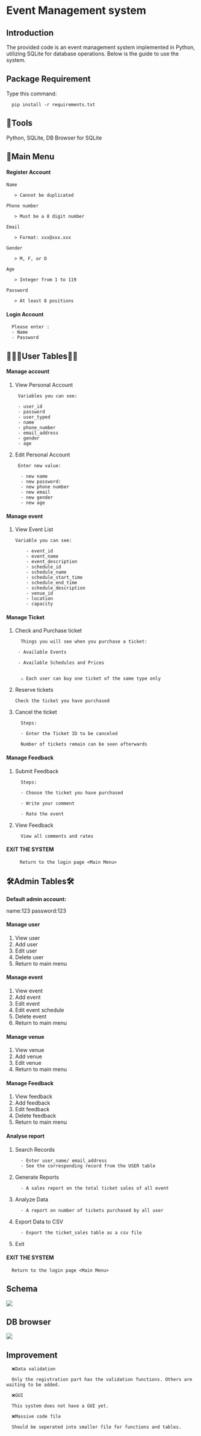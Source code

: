 # Event Management system
## Introduction
The provided code is an event management system implemented in Python, utilizing SQLite for database operations. Below is the guide to use the system. 
## Package Requirement
Type this command:

      pip install -r requirements.txt

## 🔧Tools
Python, SQLite, DB Browser for SQLite

## 🔑Main Menu
#### Register Account
    Name

       > Cannot be duplicated 

    Phone number 

       > Must be a 8 digit number
       
    Email

       > Format: xxx@xxx.xxx

    Gender

       > M, F, or O

    Age

       > Integer from 1 to 119

    Password

       > At least 8 positions

#### Login Account 

      Please enter :
      - Name
      - Password

## 👩🏻‍💼User Tables👨‍💼
#### Manage account
1. View Personal Account    

        Variables you can see:

        - user_id
        - password
        - user_typed
        - name
        - phone_number
        - email_address
        - gender
        - age   

2. Edit Personal Account

        Enter new value:

         - new name
         - new password:
         - new phone number
         - new email
         - new gender
         - new age

 #### Manage event
1.  View Event List

        Variable you can see: 

            - event_id
            - event_name
            - event_description
            - schedule_id
            - schedule_name
            - schedule_start_time
            - schedule_end_time
            - schedule_description
            - venue_id
            - location
            - capacity
        
 #### Manage Ticket
1. Check and Purchase ticket
          
         Things you will see when you purchase a ticket:
        
        - Available Events

        - Available Schedules and Prices
         
      
         ⚠️ Each user can buy one ticket of the same type only 
         

2. Reserve tickets

       Check the ticket you have purchased

            

3. Cancel the ticket

         Steps:

         - Enter the Ticket ID to be canceled

         Number of tickets remain can be seen afterwards

 #### Manage Feedback
1. Submit Feedback 

         Steps:

         - Choose the ticket you have purchased

         - Write your comment

         - Rate the event

2. View Feedback

         View all comments and rates

 #### EXIT THE SYSTEM
         Return to the login page <Main Menu>


## 🛠️Admin Tables🛠️

**Default admin account:**

name:123
password:123

#### Manage user
1. View user
2. Add user
3. Edit user
4. Delete user
5. Return to main menu

#### Manage event
1. View event
2. Add event
3. Edit event
4. Edit event schedule
5. Delete event
6. Return to main menu

#### Manage venue
1. View venue
2. Add venue
3. Edit venue
4. Return to main menu

#### Manage Feedback
1. View feedback
2. Add feedback
3. Edit feedback
4. Delete feedback
5. Return to main menu

#### Analyse report
1. Search Records

         - Enter user_name/ email_address
         - See the corresponding record from the USER table

2. Generate Reports

         - A sales report on the total ticket sales of all event

3. Analyze Data

         - A report on number of tickets purchased by all user

4. Export Data to CSV

         - Export the ticket_sales table as a csv file

5. Exit

#### EXIT THE SYSTEM
      Return to the login page <Main Menu>


## Schema
<img src="schema.drawio.png" />

## DB browser
<img src="db_tables.png" />


## Improvement

      ❌Data validation

      Only the registration part has the validation functions. Others are waiting to be added.

      ❌GUI

      This system does not have a GUI yet.

      ❌Massive code file

      Should be seperated into smaller file for functions and tables.